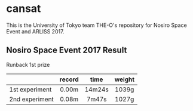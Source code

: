 # cansat

This is the University of Tokyo team THE-O's repository for Nosiro Space
Event and ARLISS 2017.

## Nosiro Space Event 2017  Result
Runback 1st prize

||record|time|weight|
|:--|:--:|:--:|:--:|
|1st experiment|0.00m|14m24s|1039g|
|2nd experiment|0.08m|7m47s|1027g|
